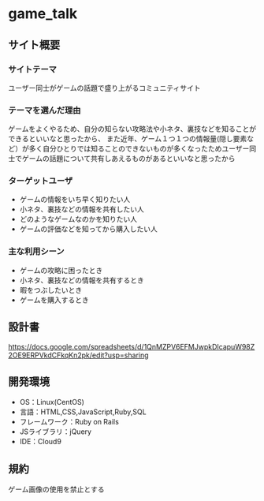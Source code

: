 # game_talk

## サイト概要


### サイトテーマ
ユーザー同士がゲームの話題で盛り上がるコミュニティサイト

### テーマを選んだ理由
ゲームをよくやるため、自分の知らない攻略法や小ネタ、裏技などを知ることができるといいなと思ったから、
また近年、ゲーム１つ１つの情報量(隠し要素など）が多く自分ひとりでは知ることのできないものが多くなったためユーザー同士でゲームの話題について共有しあえるものがあるといいなと思ったから

### ターゲットユーザ
- ゲームの情報をいち早く知りたい人
- 小ネタ、裏技などの情報を共有したい人
- どのようなゲームなのかを知りたい人
- ゲームの評価などを知ってから購入したい人

### 主な利用シーン
- ゲームの攻略に困ったとき
- 小ネタ、裏技などの情報を共有するとき
- 暇をつぶしたいとき
- ゲームを購入するとき

## 設計書
https://docs.google.com/spreadsheets/d/1QnMZPV6EFMJwpkDIcapuW98Z2OE9ERPVkdCFkqKn2pk/edit?usp=sharing

## 開発環境
- OS：Linux(CentOS)
- 言語：HTML,CSS,JavaScript,Ruby,SQL
- フレームワーク：Ruby on Rails
- JSライブラリ：jQuery
- IDE：Cloud9

## 規約
ゲーム画像の使用を禁止とする
